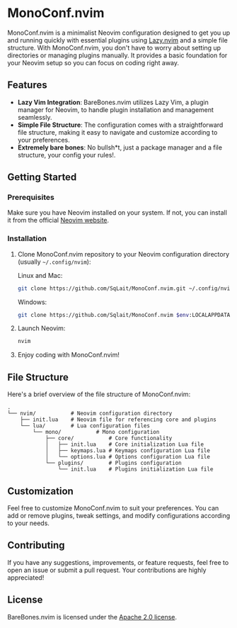 # MonoConf.nvim

MonoConf.nvim is a minimalist Neovim configuration designed to get you up and running quickly with essential plugins using [Lazy.nvim](https://github.com/folke/lazy.nvim) and a simple file structure. With MonoConf.nvim, you don't have to worry about setting up directories or managing plugins manually. It provides a basic foundation for your Neovim setup so you can focus on coding right away.

## Features

- **Lazy Vim Integration**: BareBones.nvim utilizes Lazy Vim, a plugin manager for Neovim, to handle plugin installation and management seamlessly.
- **Simple File Structure**: The configuration comes with a straightforward file structure, making it easy to navigate and customize according to your preferences.
- **Extremely bare bones**: No bullsh*t, just a package manager and a file structure, your config your rules!.

## Getting Started

### Prerequisites

Make sure you have Neovim installed on your system. If not, you can install it from the official [Neovim website](https://neovim.io/).

### Installation

1. Clone MonoConf.nvim repository to your Neovim configuration directory (usually `~/.config/nvim`):
   
   Linux and Mac:
   ```bash
   git clone https://github.com/SqLait/MonoConf.nvim.git ~/.config/nvim
   ```
   Windows:
   ```bash
   git clone https://github.com/Sqlait/MonoConf.nvim $env:LOCALAPPDATA\nvim
   ```

3. Launch Neovim:

   ```bash
   nvim
   ```

4. Enjoy coding with MonoConf.nvim!

## File Structure

Here's a brief overview of the file structure of MonoConf.nvim:

```
.
└── nvim/           # Neovim configuration directory
    ├── init.lua    # Neovim file for referencing core and plugins
    └── lua/        # Lua configuration files
        └── mono/           # Mono configuration
            ├── core/           # Core functionality
            │   ├── init.lua    # Core initialization Lua file
            │   ├── keymaps.lua # Keymaps configuration Lua file
            │   └── options.lua # Options configuration Lua file
            └── plugins/        # Plugins configuration
                └── init.lua    # Plugins initialization Lua file
```

## Customization

Feel free to customize MonoConf.nvim to suit your preferences. You can add or remove plugins, tweak settings, and modify configurations according to your needs.

## Contributing

If you have any suggestions, improvements, or feature requests, feel free to open an issue or submit a pull request. Your contributions are highly appreciated!

## License

BareBones.nvim is licensed under the [Apache 2.0 license](LICENSE).
